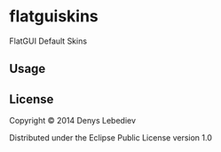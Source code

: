# flatguiskins

FlatGUI Default Skins

## Usage

## License

Copyright © 2014 Denys Lebediev

Distributed under the Eclipse Public License version 1.0
